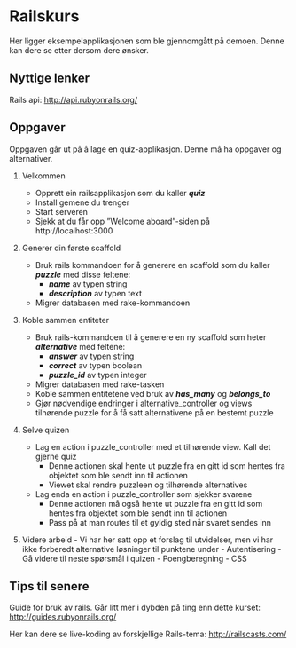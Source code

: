 Railskurs
=========

Her ligger eksempelapplikasjonen som ble gjennomgått på demoen. Denne kan dere se etter dersom dere ønsker.

Nyttige lenker
--------------
Rails api: <a href="http://api.rubyonrails.org/">http://api.rubyonrails.org/</a>

Oppgaver
--------

Oppgaven går ut på å lage en quiz-applikasjon. Denne må ha oppgaver og alternativer.

1. Velkommen
	- Opprett ein railsapplikasjon som du kaller <b><i>quiz</i></b>
	- Install gemene du trenger
	- Start serveren
	- Sjekk at du får opp ”Welcome aboard”-siden på http://localhost:3000
	 
2. Generer din første scaffold 
	- Bruk rails kommandoen for å generere en scaffold som du kaller <b><i>puzzle</i></b> med disse feltene:
		- <b><i>name</i></b> av typen string
		- <b><i>description</i></b> av typen text
	- Migrer databasen med rake-kommandoen
	
3. Koble sammen entiteter
	- Bruk rails-kommandoen til å generere en ny scaffold som heter <b><i>alternative</i></b> med feltene: 
		- <b><i>answer</i></b> av typen string
		- <b><i>correct</i></b> av typen boolean
		- <b><i>puzzle_id</i></b> av typen integer
	- Migrer databasen med rake-tasken
	- Koble sammen entitetene ved bruk av <b><i>has_many</i></b> og <b><i>belongs_to</i></b>
	- Gjør nødvendige endringer i alternative_controller og views tilhørende puzzle for å få satt alternativene på en bestemt puzzle
	
4. Selve quizen
	- Lag en action i puzzle_controller med et tilhørende view. Kall det gjerne quiz 
		- Denne actionen skal hente ut puzzle fra en gitt id som hentes fra objektet som ble sendt inn til actionen
		- Viewet skal rendre puzzleen og tilhørende alternatives
	- Lag enda en action i puzzle_controller som sjekker svarene 
		- Denne actionen må også hente ut puzzle fra en gitt id som hentes fra objektet som ble sendt inn til actionen
		- Pass på at man routes til et gyldig sted når svaret sendes inn

5. Videre arbeid
		- Vi har her satt opp et forslag til utvidelser, men vi har ikke forberedt alternative løsninger til punktene under
			- Autentisering
			- Gå videre til neste spørsmål i quizen
			- Poengberegning
			- CSS

Tips til senere
---------------
Guide for bruk av rails. Går litt mer i dybden på ting enn dette kurset:
<a href="http://guides.rubyonrails.org/">http://guides.rubyonrails.org/</a>

Her kan dere se live-koding av forskjellige Rails-tema:
<a href="http://railscasts.com/">http://railscasts.com/</a>

